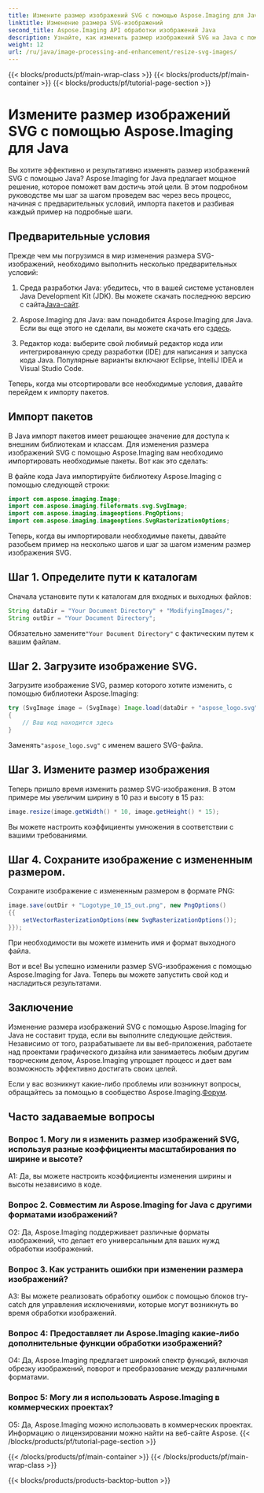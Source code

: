```yaml
---
title: Измените размер изображений SVG с помощью Aspose.Imaging для Java
linktitle: Изменение размера SVG-изображений
second_title: Aspose.Imaging API обработки изображений Java
description: Узнайте, как изменить размер изображений SVG на Java с помощью Aspose.Imaging for Java. Пошаговое руководство по эффективной обработке изображений.
weight: 12
url: /ru/java/image-processing-and-enhancement/resize-svg-images/
---
```


{{< blocks/products/pf/main-wrap-class >}}
{{< blocks/products/pf/main-container >}}
{{< blocks/products/pf/tutorial-page-section >}}

# Измените размер изображений SVG с помощью Aspose.Imaging для Java

Вы хотите эффективно и результативно изменять размер изображений SVG с помощью Java? Aspose.Imaging for Java предлагает мощное решение, которое поможет вам достичь этой цели. В этом подробном руководстве мы шаг за шагом проведем вас через весь процесс, начиная с предварительных условий, импорта пакетов и разбивая каждый пример на подробные шаги.

## Предварительные условия

Прежде чем мы погрузимся в мир изменения размера SVG-изображений, необходимо выполнить несколько предварительных условий:

1.  Среда разработки Java: убедитесь, что в вашей системе установлен Java Development Kit (JDK). Вы можете скачать последнюю версию с сайта[Java-сайт](https://www.oracle.com/java/technologies/javase-downloads).

2. Aspose.Imaging для Java: вам понадобится Aspose.Imaging для Java. Если вы еще этого не сделали, вы можете скачать его с[здесь](https://releases.aspose.com/imaging/java/).

3. Редактор кода: выберите свой любимый редактор кода или интегрированную среду разработки (IDE) для написания и запуска кода Java. Популярные варианты включают Eclipse, IntelliJ IDEA и Visual Studio Code.

Теперь, когда мы отсортировали все необходимые условия, давайте перейдем к импорту пакетов.

## Импорт пакетов

В Java импорт пакетов имеет решающее значение для доступа к внешним библиотекам и классам. Для изменения размера изображений SVG с помощью Aspose.Imaging вам необходимо импортировать необходимые пакеты. Вот как это сделать:

В файле кода Java импортируйте библиотеку Aspose.Imaging с помощью следующей строки:

```java
import com.aspose.imaging.Image;
import com.aspose.imaging.fileformats.svg.SvgImage;
import com.aspose.imaging.imageoptions.PngOptions;
import com.aspose.imaging.imageoptions.SvgRasterizationOptions;
```

Теперь, когда вы импортировали необходимые пакеты, давайте разобьем пример на несколько шагов и шаг за шагом изменим размер изображения SVG.


## Шаг 1. Определите пути к каталогам

Сначала установите пути к каталогам для входных и выходных файлов:

```java
String dataDir = "Your Document Directory" + "ModifyingImages/";
String outDir = "Your Document Directory";
```

 Обязательно замените`"Your Document Directory"` с фактическим путем к вашим файлам.

## Шаг 2. Загрузите изображение SVG.

Загрузите изображение SVG, размер которого хотите изменить, с помощью библиотеки Aspose.Imaging:

```java
try (SvgImage image = (SvgImage) Image.load(dataDir + "aspose_logo.svg"))
{
    // Ваш код находится здесь
}
```

 Заменять`"aspose_logo.svg"` с именем вашего SVG-файла.

## Шаг 3. Измените размер изображения

Теперь пришло время изменить размер SVG-изображения. В этом примере мы увеличим ширину в 10 раз и высоту в 15 раз:

```java
image.resize(image.getWidth() * 10, image.getHeight() * 15);
```

Вы можете настроить коэффициенты умножения в соответствии с вашими требованиями.

## Шаг 4. Сохраните изображение с измененным размером.

Сохраните изображение с измененным размером в формате PNG:

```java
image.save(outDir + "Logotype_10_15_out.png", new PngOptions()
{{
    setVectorRasterizationOptions(new SvgRasterizationOptions());
}});
```

При необходимости вы можете изменить имя и формат выходного файла.

Вот и все! Вы успешно изменили размер SVG-изображения с помощью Aspose.Imaging for Java. Теперь вы можете запустить свой код и насладиться результатами.

## Заключение

Изменение размера изображений SVG с помощью Aspose.Imaging for Java не составит труда, если вы выполните следующие действия. Независимо от того, разрабатываете ли вы веб-приложения, работаете над проектами графического дизайна или занимаетесь любым другим творческим делом, Aspose.Imaging упрощает процесс и дает вам возможность эффективно достигать своих целей.

Если у вас возникнут какие-либо проблемы или возникнут вопросы, обращайтесь за помощью в сообщество Aspose.Imaging.[Форум](https://forum.aspose.com/).

## Часто задаваемые вопросы

### Вопрос 1. Могу ли я изменить размер изображений SVG, используя разные коэффициенты масштабирования по ширине и высоте?

A1: Да, вы можете настроить коэффициенты изменения ширины и высоты независимо в коде.

### Вопрос 2. Совместим ли Aspose.Imaging for Java с другими форматами изображений?

О2: Да, Aspose.Imaging поддерживает различные форматы изображений, что делает его универсальным для ваших нужд обработки изображений.

### Вопрос 3. Как устранить ошибки при изменении размера изображений?

A3: Вы можете реализовать обработку ошибок с помощью блоков try-catch для управления исключениями, которые могут возникнуть во время обработки изображений.

### Вопрос 4: Предоставляет ли Aspose.Imaging какие-либо дополнительные функции обработки изображений?

О4: Да, Aspose.Imaging предлагает широкий спектр функций, включая обрезку изображений, поворот и преобразование между различными форматами.

### Вопрос 5: Могу ли я использовать Aspose.Imaging в коммерческих проектах?

О5: Да, Aspose.Imaging можно использовать в коммерческих проектах. Информацию о лицензировании можно найти на веб-сайте Aspose.
{{< /blocks/products/pf/tutorial-page-section >}}

{{< /blocks/products/pf/main-container >}}
{{< /blocks/products/pf/main-wrap-class >}}

{{< blocks/products/products-backtop-button >}}
